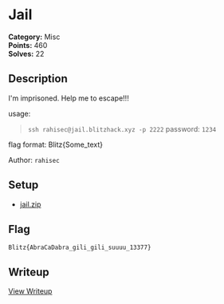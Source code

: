 # Jail

**Category:** Misc  
**Points:** 460  
**Solves:** 22  

## Description

I'm imprisoned. Help me to escape!!!

usage:
> `ssh rahisec@jail.blitzhack.xyz -p 2222`
> password: `1234`

flag format: Blitz{Some_text}

Author: `rahisec`

## Setup
- [jail.zip](jail.zip)

## Flag

`Blitz{AbraCaDabra_gili_gili_suuuu_13377}`

## Writeup

[View Writeup](https://github.com/1nv1sibl3/BlitzCTF-2025/blob/main/writeups/Jail_writeup.md)
